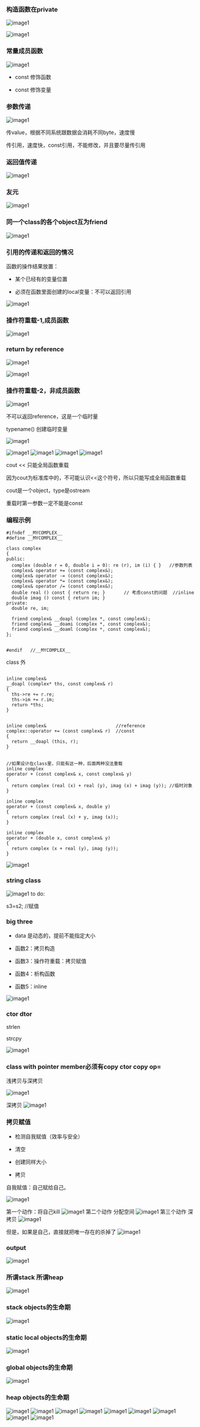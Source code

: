 ### 构造函数在private

![image1](pic/pic24.png)





![image1](pic/pic25.png)



### 常量成员函数

![image1](pic/pic26.png)



- const 修饰函数

- const 修饰变量





### 参数传递

![image1](pic/pic27.png)



传value，根据不同系统跟数据会消耗不同byte，速度慢

传引用，速度快，const引用，不能修改，并且要尽量传引用






### 返回值传递

![image1](pic/pic28.png)

### 友元

![image1](pic/pic29.png)

### 同一个class的各个object互为friend

![image1](pic/pic30.png)

### 引用的传递和返回的情况

函数的操作结果放置：

- 某个已经有的变量位置

- 必须在函数里面创建的local变量：不可以返回引用

![image1](pic/pic31.png)


### 操作符重载-1,成员函数

![image1](pic/pic32.png)

### return by reference

![image1](pic/pic33.png)

![image1](pic/pic34.png)

### 操作符重载-2，非成员函数

![image1](pic/pic35.png)

不可以返回reference，这是一个临时量

typename() 创建临时变量

![image1](pic/pic36.png)

![image1](pic/pic37.png)
![image1](pic/pic38.png)
![image1](pic/pic39.png)
![image1](pic/pic40.png)

cout << 只能全局函数重载

因为cout为标准库中的，不可能认识<<这个符号，所以只能写成全局函数重载

cout是一个object，type是ostream

重载时第一参数一定不能是const




### 编程示例

```
#ifndef __MYCOMPLEX__
#define __MYCOMPLEX__

class complex
{
public:
  complex (double r = 0, double i = 0): re (r), im (i) { }   //参数列表
  complex& operator += (const complex&);
  complex& operator -= (const complex&);
  complex& operator *= (const complex&);
  complex& operator /= (const complex&);
  double real () const { return re; }       // 考虑const的问题  //inline
  double imag () const { return im; }
private:
  double re, im;

  friend complex& __doapl (complex *, const complex&);
  friend complex& __doami (complex *, const complex&);
  friend complex& __doaml (complex *, const complex&);
};


#endif   //__MYCOMPLEX__

```

class 外
```

inline complex&
__doapl (complex* ths, const complex& r)
{
  ths->re += r.re;
  ths->im += r.im;
  return *ths;
}


inline complex&                          //reference
complex::operator += (const complex& r)  //const
{
  return __doapl (this, r);
}


//如果设计在class里，只能有这一种，后面两种没法重载
inline complex
operator + (const complex& x, const complex& y)
{
  return complex (real (x) + real (y), imag (x) + imag (y)); //临时对象
}

inline complex
operator + (const complex& x, double y)
{
  return complex (real (x) + y, imag (x));
}

inline complex
operator + (double x, const complex& y)
{
  return complex (x + real (y), imag (y));
}
```



![image1](pic/pic47.png)


### string class
![image1](pic/pic48.png)
to do:

s3=s2; //赋值



### big three



- data 是动态的，提前不能指定大小

- 函数2：拷贝构造
- 函数3：操作符重载：拷贝赋值
- 函数4：析构函数
- 函数5：inline

![image1](pic/pic49.png)

### ctor dtor

strlen

strcpy

![image1](pic/pic50.png)

### class with pointer member必须有copy ctor  copy op=

浅拷贝与深拷贝

![image1](pic/pic51.png)

深拷贝
![image1](pic/pic52.png)

### 拷贝赋值

- 检测自我赋值（效率与安全）

- 清空
- 创建同样大小
- 拷贝

自我赋值：自己赋给自己。

![image1](pic/pic53.png)

第一个动作：将自己kill
![image1](pic/pic54.png)
第二个动作 分配空间
![image1](pic/pic55.png)
第三个动作 深拷贝
![image1](pic/pic56.png)

但是，如果是自己，直接就把唯一存在的杀掉了
![image1](pic/pic57.png)

### output
![image1](pic/pic58.png)

### 所谓stack 所谓heap
![image1](pic/pic59.png)

### stack objects的生命期
![image1](pic/pic60.png)
### static local objects的生命期
![image1](pic/pic61.png)

### global objects的生命期

![image1](pic/pic62.png)

### heap objects的生命期

![image1](pic/pic63.png)
![image1](pic/pic64.png)
![image1](pic/pic65.png)
![image1](pic/pic66.png)
![image1](pic/pic67.png)
![image1](pic/pic68.png)
![image1](pic/pic69.png)
![image1](pic/pic70.png)
![image1](pic/pic.png)

